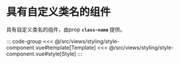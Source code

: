 <styleComponent/>

# 具有自定义类名的组件

具有自定义类名的组件，由prop <b>`class-name` </b>提供。

::: code-group
<<< @/src/views/styling/style-component.vue#template[Template]
<<< @/src/views/styling/style-component.vue#style[Style]
:::